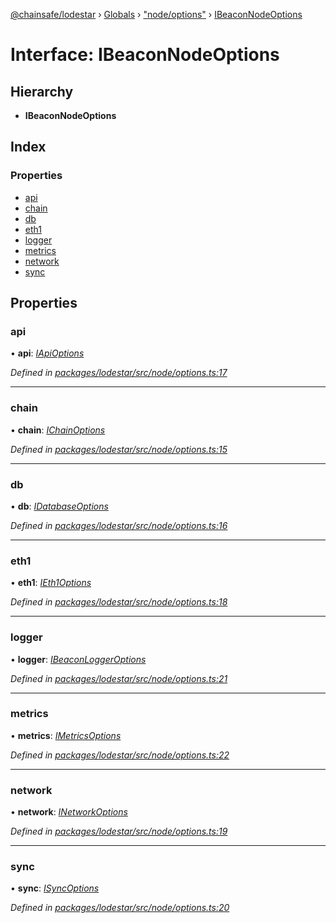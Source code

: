 [@chainsafe/lodestar](../README.md) › [Globals](../globals.md) › ["node/options"](../modules/_node_options_.md) › [IBeaconNodeOptions](_node_options_.ibeaconnodeoptions.md)

# Interface: IBeaconNodeOptions

## Hierarchy

* **IBeaconNodeOptions**

## Index

### Properties

* [api](_node_options_.ibeaconnodeoptions.md#api)
* [chain](_node_options_.ibeaconnodeoptions.md#chain)
* [db](_node_options_.ibeaconnodeoptions.md#db)
* [eth1](_node_options_.ibeaconnodeoptions.md#eth1)
* [logger](_node_options_.ibeaconnodeoptions.md#logger)
* [metrics](_node_options_.ibeaconnodeoptions.md#metrics)
* [network](_node_options_.ibeaconnodeoptions.md#network)
* [sync](_node_options_.ibeaconnodeoptions.md#sync)

## Properties

###  api

• **api**: *[IApiOptions](_api_options_.iapioptions.md)*

*Defined in [packages/lodestar/src/node/options.ts:17](https://github.com/ChainSafe/lodestar/blob/aa20a3bfb/packages/lodestar/src/node/options.ts#L17)*

___

###  chain

• **chain**: *[IChainOptions](_chain_options_.ichainoptions.md)*

*Defined in [packages/lodestar/src/node/options.ts:15](https://github.com/ChainSafe/lodestar/blob/aa20a3bfb/packages/lodestar/src/node/options.ts#L15)*

___

###  db

• **db**: *[IDatabaseOptions](_db_options_.idatabaseoptions.md)*

*Defined in [packages/lodestar/src/node/options.ts:16](https://github.com/ChainSafe/lodestar/blob/aa20a3bfb/packages/lodestar/src/node/options.ts#L16)*

___

###  eth1

• **eth1**: *[IEth1Options](_eth1_options_.ieth1options.md)*

*Defined in [packages/lodestar/src/node/options.ts:18](https://github.com/ChainSafe/lodestar/blob/aa20a3bfb/packages/lodestar/src/node/options.ts#L18)*

___

###  logger

• **logger**: *[IBeaconLoggerOptions](_node_loggeroptions_.ibeaconloggeroptions.md)*

*Defined in [packages/lodestar/src/node/options.ts:21](https://github.com/ChainSafe/lodestar/blob/aa20a3bfb/packages/lodestar/src/node/options.ts#L21)*

___

###  metrics

• **metrics**: *[IMetricsOptions](_metrics_options_.imetricsoptions.md)*

*Defined in [packages/lodestar/src/node/options.ts:22](https://github.com/ChainSafe/lodestar/blob/aa20a3bfb/packages/lodestar/src/node/options.ts#L22)*

___

###  network

• **network**: *[INetworkOptions](_network_options_.inetworkoptions.md)*

*Defined in [packages/lodestar/src/node/options.ts:19](https://github.com/ChainSafe/lodestar/blob/aa20a3bfb/packages/lodestar/src/node/options.ts#L19)*

___

###  sync

• **sync**: *[ISyncOptions](_sync_options_.isyncoptions.md)*

*Defined in [packages/lodestar/src/node/options.ts:20](https://github.com/ChainSafe/lodestar/blob/aa20a3bfb/packages/lodestar/src/node/options.ts#L20)*
